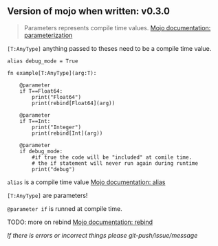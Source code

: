## Version of mojo when written: v0.3.0

>Parameters represents compile time values. [Mojo documentation: parameterization](https://docs.modular.com/mojo/programming-manual.html#parameterization-compile-time-metaprogramming)

`[T:AnyType]` anything passed to theses need to be a compile time value.

```
alias debug_mode = True

fn example[T:AnyType](arg:T):

    @parameter
    if T==Float64:
        print("Float64")
        print(rebind[Float64](arg))
    
    @parameter
    if T==Int:
        print("Integer")
        print(rebind[Int](arg))
    
    @parameter
    if debug_mode:      
        #if true the code will be "included" at comile time.
        # the if statement will never run again during runtime
        print("debug")
```
`alias` is a compile time value [Mojo documentation: alias](https://docs.modular.com/mojo/programming-manual.html#alias-named-parameter-expressions)

`[T:AnyType]` are parameters!

`@parameter if` is runned at compile time.


TODO: more on rebind [Mojo documentation: rebind](https://docs.modular.com/mojo/stdlib/builtin/rebind.html)

*If there is errors or incorrect things please  git-push/issue/message*